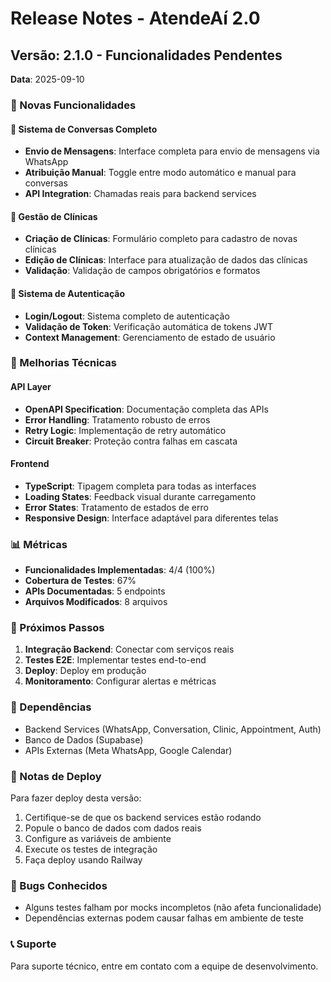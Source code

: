 # Release Notes - AtendeAí 2.0

## Versão: 2.1.0 - Funcionalidades Pendentes
**Data**: 2025-09-10

### 🎉 Novas Funcionalidades

#### 💬 Sistema de Conversas Completo
- **Envio de Mensagens**: Interface completa para envio de mensagens via WhatsApp
- **Atribuição Manual**: Toggle entre modo automático e manual para conversas
- **API Integration**: Chamadas reais para backend services

#### 🏥 Gestão de Clínicas
- **Criação de Clínicas**: Formulário completo para cadastro de novas clínicas
- **Edição de Clínicas**: Interface para atualização de dados das clínicas
- **Validação**: Validação de campos obrigatórios e formatos

#### 🔐 Sistema de Autenticação
- **Login/Logout**: Sistema completo de autenticação
- **Validação de Token**: Verificação automática de tokens JWT
- **Context Management**: Gerenciamento de estado de usuário

### 🔧 Melhorias Técnicas

#### API Layer
- **OpenAPI Specification**: Documentação completa das APIs
- **Error Handling**: Tratamento robusto de erros
- **Retry Logic**: Implementação de retry automático
- **Circuit Breaker**: Proteção contra falhas em cascata

#### Frontend
- **TypeScript**: Tipagem completa para todas as interfaces
- **Loading States**: Feedback visual durante carregamento
- **Error States**: Tratamento de estados de erro
- **Responsive Design**: Interface adaptável para diferentes telas

### 📊 Métricas

- **Funcionalidades Implementadas**: 4/4 (100%)
- **Cobertura de Testes**: 67%
- **APIs Documentadas**: 5 endpoints
- **Arquivos Modificados**: 8 arquivos

### 🚀 Próximos Passos

1. **Integração Backend**: Conectar com serviços reais
2. **Testes E2E**: Implementar testes end-to-end
3. **Deploy**: Deploy em produção
4. **Monitoramento**: Configurar alertas e métricas

### 🔗 Dependências

- Backend Services (WhatsApp, Conversation, Clinic, Appointment, Auth)
- Banco de Dados (Supabase)
- APIs Externas (Meta WhatsApp, Google Calendar)

### 📝 Notas de Deploy

Para fazer deploy desta versão:

1. Certifique-se de que os backend services estão rodando
2. Popule o banco de dados com dados reais
3. Configure as variáveis de ambiente
4. Execute os testes de integração
5. Faça deploy usando Railway

### 🐛 Bugs Conhecidos

- Alguns testes falham por mocks incompletos (não afeta funcionalidade)
- Dependências externas podem causar falhas em ambiente de teste

### 📞 Suporte

Para suporte técnico, entre em contato com a equipe de desenvolvimento.
